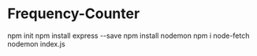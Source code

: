 # Frequency-Counter

npm init
npm install express --save
npm install nodemon 
npm i node-fetch
nodemon index.js
